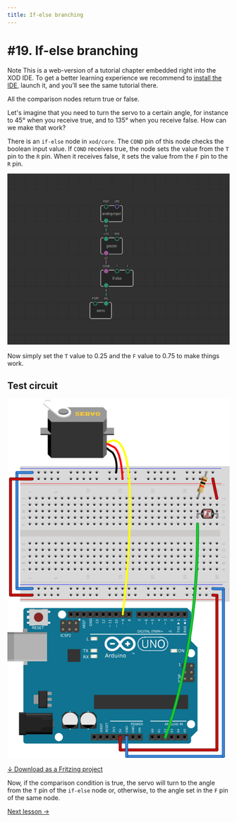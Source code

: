 ```yaml
---
title: If-else branching
---
```


# #19. If-else branching

<div class="ui segment note">
<span class="ui ribbon label">Note</span>
This is a web-version of a tutorial chapter embedded right into the XOD IDE.
To get a better learning experience we recommend to
<a href="../install/">install the IDE</a>, launch it, and you’ll see the
same tutorial there.
</div>

All the comparison nodes return true or false.

Let's imagine that you need to turn the servo to a certain angle, for instance
to 45° when you receive true, and to 135° when you receive false. How can we
make that work?

There is an `if-else` node in `xod/core`. The `COND` pin of this node checks
the boolean input value. If `COND` receives true, the node sets the value
from the `T` pin to the `R` pin. When it receives false, it sets the value
from the `F` pin to the `R` pin.

![Patch](./patch.png)

Now simply set the `T` value to 0.25 and the `F` value to 0.75 to make things
work.

## Test circuit

![Circuit](./circuit.fz.png)

[↓ Download as a Fritzing project](./circuit.fzz)

Now, if the comparison condition is true, the servo will turn to the angle from
the `T` pin of the `if-else` node or, otherwise, to the angle set in the `F`
pin of the same node.

[Next lesson →](../20-fade/)
